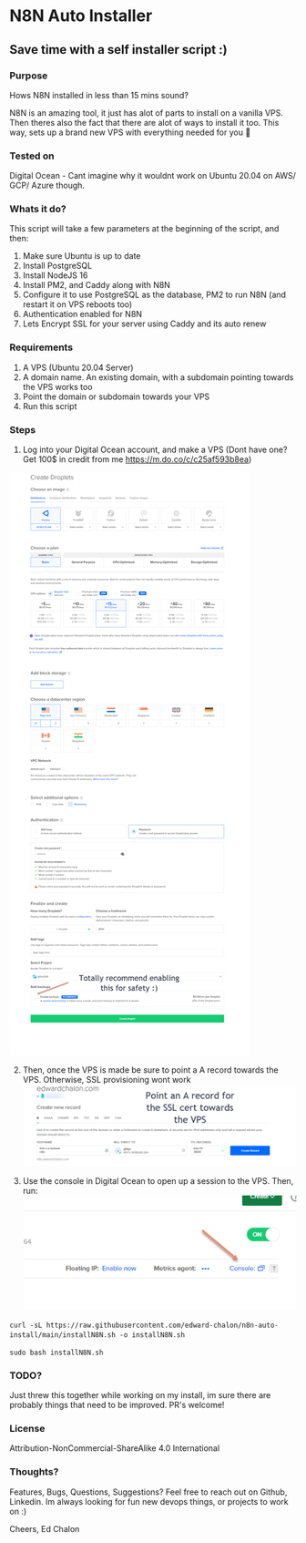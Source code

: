 # N8N Auto Installer
## Save time with a self installer script :)


### Purpose

Hows N8N installed in less than 15 mins sound?

N8N is an amazing tool, it just has alot of parts to install on a vanilla VPS. Then theres also the fact that there are alot of ways to install it too. This way, sets up a brand new VPS
with everything needed for you :tada:

### Tested on

Digital Ocean - Cant imagine why it wouldnt work on Ubuntu 20.04 on AWS/ GCP/ Azure though.

### Whats it do?

This script will take a few parameters at the beginning of the script, and then:
1. Make sure Ubuntu is up to date
2. Install PostgreSQL
3. Install NodeJS 16
4. Install PM2, and Caddy along with N8N
5. Configure it to use PostgreSQL as the database, PM2 to run N8N (and restart it on VPS reboots too)
6. Authentication enabled for N8N
7. Lets Encrypt SSL for your server using Caddy and its auto renew


### Requirements

1. A VPS (Ubuntu 20.04 Server)
2. A domain name. An existing domain, with a subdomain pointing towards the VPS works too
3. Point the domain or subdomain towards your VPS
4. Run this script

### Steps
1. Log into your Digital Ocean account, and make a VPS (Dont have one? Get 100$ in credit from me https://m.do.co/c/c25af593b8ea)

![text](readmeAssets/createDroplet.png)

2. Then, once the VPS is made be sure to point a A record towards the VPS. Otherwise, SSL provisioning wont work
![text](readmeAssets/pointARecord.png)

3. Use the console in Digital Ocean to open up a session to the VPS. Then, run:
![text](readmeAssets/openConsole.png)


`curl -sL https://raw.githubusercontent.com/edward-chalon/n8n-auto-install/main/installN8N.sh -o installN8N.sh`

`sudo bash installN8N.sh`


### TODO?
Just threw this together while working on my install, im sure there are probably things that need to be improved. PR's welcome!

### License
Attribution-NonCommercial-ShareAlike 4.0 International

### Thoughts?
Features, Bugs, Questions, Suggestions? Feel free to reach out on Github, Linkedin. Im always looking for fun new devops things, or projects to work on :)

Cheers, 
Ed Chalon